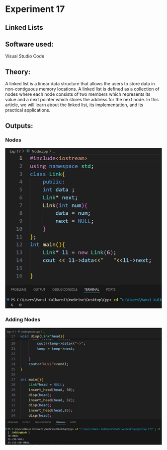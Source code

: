 # Experiment 17
## Linked Lists
## Software used: 
Visual Studio Code
## Theory:
A linked list is a linear data structure that allows the users to store data in non-contiguous memory locations. A linked list is defined as a collection of nodes where each node consists of two members which represents its value and a next pointer which stores the address for the next node. In this article, we will learn about the linked list, its implementation, and its practical applications. 
## Outputs:
### Nodes
![output](Nodes.jpg)

### Adding Nodes
![output](AddingNodes.jpg)

